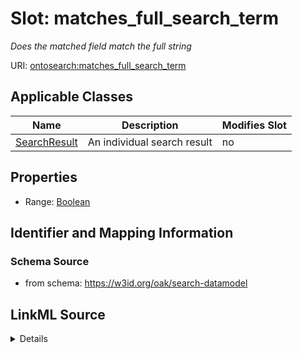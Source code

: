 

# Slot: matches_full_search_term


_Does the matched field match the full string_



URI: [ontosearch:matches_full_search_term](https://w3id.org/oak/search-datamodel/matches_full_search_term)



<!-- no inheritance hierarchy -->





## Applicable Classes

| Name | Description | Modifies Slot |
| --- | --- | --- |
| [SearchResult](SearchResult.md) | An individual search result |  no  |







## Properties

* Range: [Boolean](Boolean.md)





## Identifier and Mapping Information







### Schema Source


* from schema: https://w3id.org/oak/search-datamodel




## LinkML Source

<details>
```yaml
name: matches_full_search_term
description: Does the matched field match the full string
from_schema: https://w3id.org/oak/search-datamodel
rank: 1000
alias: matches_full_search_term
owner: SearchResult
domain_of:
- SearchResult
range: boolean

```
</details>